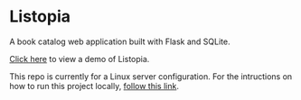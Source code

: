 # Listopia

A book catalog web application built with Flask and SQLite.

[Click here](https://listopia-demo.herokuapp.com/) to view a demo of Listopia. 

This repo is currently for a Linux server configuration. For the intructions on how to run this project locally, [follow this link](https://github.com/nehal96/full-stack-nd/tree/master/P4-Catalog-Web-App).
